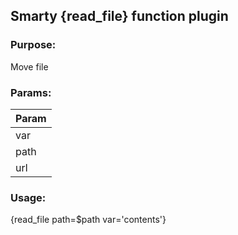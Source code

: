 ## Smarty {read_file} function plugin

### Purpose:
Move file

### Params:
Param |
--- |
var |
path |
url |

### Usage:
{read_file path=$path var='contents'}
